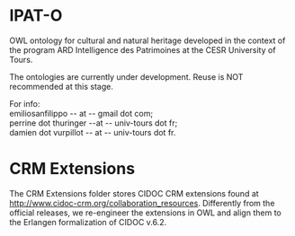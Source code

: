 # IPAT-O
OWL ontology for cultural and natural heritage developed in the context of the program ARD Intelligence des Patrimoines at the CESR University of Tours.

The ontologies are currently under development. Reuse is NOT recommended at this stage.

For info:<br/>
emiliosanfilippo -- at -- gmail dot com; <br/>
perrine dot thuringer --at -- univ-tours dot fr; <br/>
damien dot vurpillot -- at -- univ-tours dot fr.

# CRM Extensions

The CRM Extensions folder stores CIDOC CRM extensions found at http://www.cidoc-crm.org/collaboration_resources. Differently from the official releases, we re-engineer the extensions in OWL and align them to the Erlangen formalization of CIDOC v.6.2.
